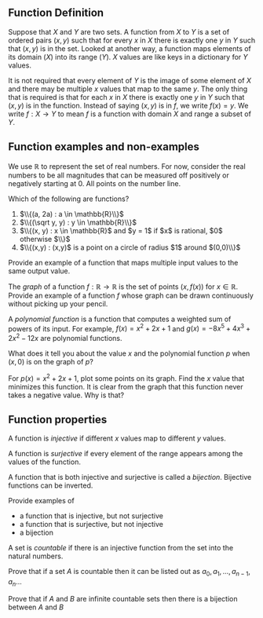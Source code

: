 ## Function Definition

Suppose that $X$ and $Y$ are two sets.  A function from $X$ to $Y$ is a set of ordered pairs $(x,y)$ such that for every $x$ in $X$ there is exactly one $y$ in $Y$ such that $(x,y)$ is in the set.  Looked at another way, a function maps elements of its domain ($X$) into its range ($Y$). $X$ values are like keys in a dictionary for $Y$ values.

It is not required that every element of $Y$ is the image of some element of $X$ and there may be multiple $x$ values that map to the same $y$.  The only thing that is required is that for each $x$ in $X$ there is exactly one $y$ in $Y$ such that $(x,y)$ is in the function.  Instead of saying $(x,y)$ is in $f$, we write $f(x) = y$. We write $f : X \to Y$ to mean $f$ is a function with domain $X$ and range a subset of $Y$.

## Function examples and non-examples

We use $\mathbb{R}$ to represent the set of real numbers. For now, consider the real numbers to be all magnitudes
that can be measured off positively or negatively starting at 0.  All points on the number line.

Which of the following are functions?
 1. $\\{(a, 2a) : a \in \mathbb{R}\\}$
 2. $\\{(\sqrt y, y) : y \in \mathbb{R}\\}$
 3. $\\{(x, y) : x \in \mathbb{R}$ and $y = 1$ if $x$ is rational, $0$ otherwise $\\}$
 4. $\\{(x,y) : (x,y)$ is a point on a circle of radius $1$ around $(0,0)\\}$

Provide an example of a function that maps multiple input values to the same output value.

The *graph* of a function $f:\mathbb{R} \to \mathbb{R}$ is the set of points $(x,f(x))$ for $x \in \mathbb{R}$.
Provide an example of a function $f$ whose graph can be drawn continuously without picking up your pencil.

A *polynomial function* is a function that computes a weighted sum of powers of its input.  For example, 
$f(x) = x^2 + 2x + 1$ and $g(x) = -8x^5 + 4x^3 + 2x^2 - 12x$ are polynomial functions. 

What does it tell you about the value $x$ and the polynomial function $p$ when $(x,0)$ is on the graph of $p$?

For $p(x) = x^2 + 2x + 1$, plot some points on its graph. Find the $x$ value that minimizes this function. 
It is clear from the graph that this function never takes a negative value.  Why is that?


## Function properties
A function is *injective* if different $x$ values map to different $y$ values.

A function is *surjective* if every element of the range appears among the values of the function.

A function that is both injective and surjective is called a *bijection*.  Bijective functions can be inverted. 

Provide examples of 
 * a function that is injective, but not surjective
 * a function that is surjective, but not injective
 * a bijection

A set is *countable* if there is an injective function from the set into the natural numbers.

Prove that if a set $A$ is countable then it can be listed out as $a_0, a_1, ... , a_{n-1}, a_n ...$

Prove that if $A$ and $B$ are infinite countable sets then there is a bijection between $A$ and $B$






